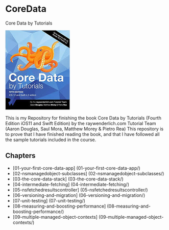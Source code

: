 # CoreData
Core Data by Tutorials

![CoreData](CoreData.jpeg)


This is my Repository for finishing the book Core Data by Tutorials (Fourth Edition iOS11 and Swift Edition) by the raywenderlich.com Tutorial Team (Aaron Douglas, Saul Mora, Matthew Morey & Pietro Rea)
This repository is to prove that I have finished reading the book, and that I have followed all the sample tutorials included in the course.



## Chapters
- [01-your-first-core-data-app] (01-your-first-core-data-app/)
- [02-nsmanagedobject-subclasses] (02-nsmanagedobject-subclasses/)
- [03-the-core-data-stack] (03-the-core-data-stack/)
- [04-intermediate-fetching] (04-intermediate-fetching/)
- [05-nsfetchedresultscontroller] (05-nsfetchedresultscontroller/)
- [06-versioning-and-migration] (06-versioning-and-migration/)
- [07-unit-testing] (07-unit-testing/)
- [08-measuring-and-boosting-performance] (08-measuring-and-boosting-performance/)
- [09-multiple-managed-object-contexts] (09-multiple-managed-object-contexts/)



